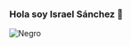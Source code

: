 ### Hola soy Israel Sánchez 👋
![Negro](https://github.com/IKARDI54/IKARDI54/assets/46534703/da95575d-2857-4d3e-8df8-b841697ff6b5)

<!--
**IKARDI54/IKARDI54** is a ✨ _special_ ✨ repository because its `README.md` (this file) appears on your GitHub profile.

Here are some ideas to get you started:

- 🔭 I’m currently working on ...
- 🌱 I’m currently learning ...
- 👯 I’m looking to collaborate on ...
- 🤔 I’m looking for help with ...
- 💬 Ask me about ...
- 📫 How to reach me: ...
- 😄 Pronouns: ...
- ⚡ Fun fact: ...
-->
